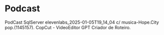 # Podcast
PodCast SqlServer
elevenlabs_2025-01-05T19_14_04 c/ musica-Hope.City pop.(1145157).
CopCut - VideoEditor
GPT Criador de Roteiro.

